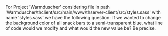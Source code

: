 For Project 'Warmduscher' considering file in path 'Warmduscher/thclient/src/main/www/thserver-client/src/styles.sass' with name 'styles.sass' we have the following question: 
If we wanted to change the background color of all snack bars to a semi-transparent blue, what line of code would we modify and what would the new value be? Be precise.
